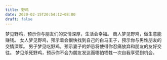 ```yaml
---
title: 野鸡
date: 2020-02-15T20:54:12+08:00
draft: false
---
```


梦见野鸡，预示你与朋友们的交情深厚，生活会幸福。
商人梦见野鸡，做生意能赚钱。
女人梦见野鸡，预示着会很快找到自己的白马王子，预示你与男性朋友的交情深厚。
男子梦见吃野鸡，预示妻子的妒忌将使得你忍痛放弃和朋友的友好交往。
梦见杀死野鸡，预示你不会为朋友发达而哪怕牺牲一次自我享受到机会。
